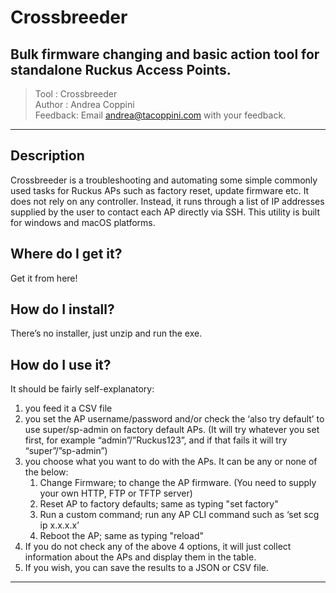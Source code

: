 # Crossbreeder #

Bulk firmware changing and basic action tool for standalone Ruckus Access Points.
----------
> Tool    : Crossbreeder<br>
> Author  : Andrea Coppini<br>
> Feedback: Email andrea@tacoppini.com with your feedback.<br>
----------
## Description ##

Crossbreeder is a troubleshooting and automating some simple 
commonly used tasks for Ruckus APs such as factory reset, update firmware etc.
It does not rely on any controller.  Instead, it runs through a list of IP
addresses supplied by the user to contact each AP directly via SSH.
This utility is built for windows and macOS platforms.

## Where do I get it? ##

Get it from here!

## How do I install? ##

There’s no installer, just unzip and run the exe.

## How do I use it? ##

It should be fairly self-explanatory:


1. you feed it a CSV file
1. you set the AP username/password and/or check the ‘also try default’ to use super/sp-admin on factory default APs. (It will try whatever you set first, for example “admin”/”Ruckus123”, and if that fails it will try “super”/”sp-admin”)
1. you choose what you want to do with the APs.  It can be any or none of the below:
	1. Change Firmware; to change the AP firmware. (You need to supply your own HTTP, FTP or TFTP server)
	1. Reset AP to factory defaults; same as typing "set factory"
	1. Run a custom command; run any AP CLI command such as ‘set scg ip x.x.x.x’
	1. Reboot the AP; same as typing "reload"
1. If you do not check any of the above 4 options, it will just collect information about the APs and display them in the table.
1. If you wish, you can save the results to a JSON or CSV file.

----------
